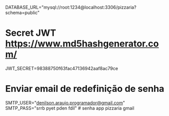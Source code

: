DATABASE_URL="mysql://root:1234@localhost:3306/pizzaria?schema=public"

# Secret JWT  https://www.md5hashgenerator.com/
JWT_SECRET=98388750f63fac47136942aaf8ac79ce


# Enviar email de redefinição de senha
SMTP_USER="denilson.araujo.programador@gmail.com"
SMTP_PASS="srrb pyet pden fdil" # senha app pizzaria gmail